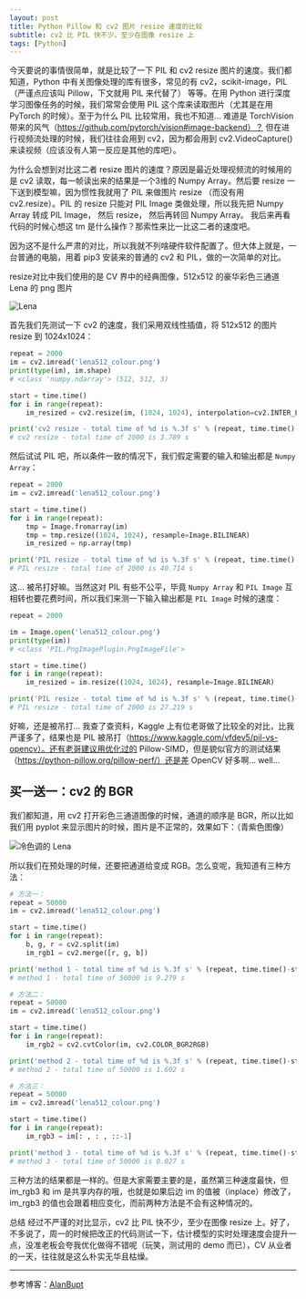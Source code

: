 ```yaml
---
layout: post
title: Python Pillow 和 cv2 图片 resize 速度的比较
subtitle: cv2 比 PIL 快不少，至少在图像 resize 上
tags: [Python]
---
```


<!-- # Python Pillow 和 cv2 图片 resize 速度的比较 -->

今天要说的事情很简单，就是比较了一下 PIL 和 cv2 resize 图片的速度。我们都知道，Python 中有关图像处理的库有很多，常见的有 cv2，scikit-image，PIL （严谨点应该叫 Pillow，下文就用 PIL 来代替了） 等等。在用 Python 进行深度学习图像任务的时候，我们常常会使用 PIL 这个库来读取图片（尤其是在用 PyTorch 的时候）。至于为什么 PIL 比较常用，我也不知道… 难道是 TorchVision 带来的风气（https://github.com/pytorch/vision#image-backend）？ 但在进行视频流处理的时候，我们往往会用到 cv2，因为都会用到 cv2.VideoCapture() 来读视频（应该没有人第一反应是其他的库吧）。

为什么会想到对比这二者 resize 图片的速度？原因是最近处理视频流的时候用的是 cv2 读取，每一帧读出来的结果是一个3维的 Numpy Array。然后要 resize 一下送到模型嘛，因为惯性我就用了 PIL 来做图片 resize （而没有用 cv2.resize）。PIL 的 resize 只能对 PIL Image 类做处理，所以我先把 Numpy Array 转成 PIL Image， 然后 resize， 然后再转回 Numpy Array。 我后来再看代码的时候心想这 tm 是什么操作？那索性来比一比这二者的速度吧。

因为这不是什么严肃的对比，所以我就不列啥硬件软件配置了。但大体上就是，一台普通的电脑，用着 pip3 安装来的普通的 cv2 和 PIL，做的一次简单的对比。

resize对比中我们使用的是 CV 界中的经典图像，512x512 的豪华彩色三通道 Lena 的 png 图片

![Lena](https://img-blog.csdnimg.cn/20191110124017979.png?type_ZmFuZ3poZW5naGVpdGk,shadow_10,text_aHR0cHM6Ly9ibG9nLmNzZG4ubmV0L2J5cm9uMTIzNDU2c2ZzZnNmYQ==,size_16,color_FFFFFF,t_70#pic_center)

首先我们先测试一下 cv2 的速度，我们采用双线性插值，将 512x512 的图片 resize 到 1024x1024：

```python
repeat = 2000
im = cv2.imread('lena512_colour.png')
print(type(im), im.shape)
# <class 'numpy.ndarray'> (512, 512, 3)

start = time.time()
for i in range(repeat):
    im_resized = cv2.resize(im, (1024, 1024), interpolation=cv2.INTER_LINEAR)

print('cv2 resize - total time of %d is %.3f s' % (repeat, time.time()-start))
# cv2 resize - total time of 2000 is 3.789 s
```

然后试试 PIL 吧，所以条件一致的情况下，我们假定需要的输入和输出都是 `Numpy Array`：

```python
repeat = 2000
im = cv2.imread('lena512_colour.png')

start = time.time()
for i in range(repeat):
    tmp = Image.fromarray(im)
    tmp = tmp.resize((1024, 1024), resample=Image.BILINEAR)
    im_resized = np.array(tmp)

print('PIL resize - total time of %d is %.3f s' % (repeat, time.time()-start))
# PIL resize - total time of 2000 is 40.714 s
```

这… 被吊打好嘛。当然这对 PIL 有些不公平，毕竟 `Numpy Array` 和 `PIL Image` 互相转也要花费时间，所以我们来测一下输入输出都是 `PIL Image` 时候的速度：

```python
repeat = 2000

im = Image.open('lena512_colour.png')
print(type(im))
# <class 'PIL.PngImagePlugin.PngImageFile'>

start = time.time()
for i in range(repeat):
    im_resized = im.resize((1024, 1024), resample=Image.BILINEAR)

print('PIL resize - total time of %d is %.3f s' % (repeat, time.time()-start))
# PIL resize - total time of 2000 is 27.219 s
```

好嘛，还是被吊打… 我查了查资料，Kaggle 上有位老哥做了比较全的对比，比我严谨多了，结果也是 PIL 被吊打（https://www.kaggle.com/vfdev5/pil-vs-opencv）。还有老哥建议用优化过的 Pillow-SIMD，但是貌似官方的测试结果（https://python-pillow.org/pillow-perf/）还是差 OpenCV 好多啊… well…


## 买一送一：cv2 的 BGR

我们都知道，用 cv2 打开彩色三通道图像的时候，通道的顺序是 BGR，所以比如我们用 pyplot 来显示图片的时候，图片是不正常的，效果如下：（青紫色图像）

![冷色调的 Lena](https://img-blog.csdnimg.cn/20191110124748532.png?type_ZmFuZ3poZW5naGVpdGk,shadow_10,text_aHR0cHM6Ly9ibG9nLmNzZG4ubmV0L2J5cm9uMTIzNDU2c2ZzZnNmYQ==,size_16,color_FFFFFF,t_70#pic_center)

所以我们在预处理的时候，还要把通道给变成 RGB。怎么变呢，我知道有三种方法：

```python
# 方法一：
repeat = 50000
im = cv2.imread('lena512_colour.png')

start = time.time()
for i in range(repeat):
    b, g, r = cv2.split(im)
    im_rgb1 = cv2.merge([r, g, b])

print('method 1 - total time of %d is %.3f s' % (repeat, time.time()-start))
# method 1 - total time of 50000 is 9.279 s
```

```python
# 方法二：
repeat = 50000
im = cv2.imread('lena512_colour.png')

start = time.time()
for i in range(repeat):
    im_rgb2 = cv2.cvtColor(im, cv2.COLOR_BGR2RGB)

print('method 2 - total time of %d is %.3f s' % (repeat, time.time()-start))
# method 2 - total time of 50000 is 1.602 s
```

```python
# 方法三：
repeat = 50000
im = cv2.imread('lena512_colour.png')

start = time.time()
for i in range(repeat):
    im_rgb3 = im[: , : , ::-1]

print('method 3 - total time of %d is %.3f s' % (repeat, time.time()-start))
# method 3 - total time of 50000 is 0.027 s
```

三种方法的结果都是一样的。但是大家需要主要的是，虽然第三种速度最快，但 im_rgb3 和 im 是共享内存的哦，也就是如果后边 im 的值被（inplace）修改了，im_rgb3 的值也会跟着相应变化，而前两种方法是不会有这种情况的。

总结
经过不严谨的对比显示，cv2 比 PIL 快不少，至少在图像 resize 上。好了，不多说了，周一的时候把改正的代码测试一下，估计模型的实时处理速度会提升一点，没准老板会夸我优化做得不错呢（玩笑，测试用的 demo 而已），CV 从业者的一天，往往就是这么朴实无华且枯燥。

---

参考博客：[AlanBupt](https://blog.csdn.net/byron123456sfsfsfa/article/details/102996399)